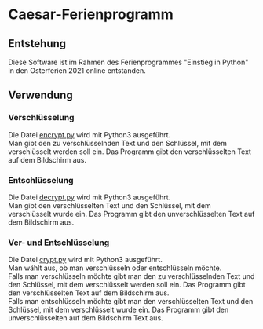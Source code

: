# Caesar-Ferienprogramm
## Entstehung
Diese Software ist im Rahmen des Ferienprogrammes "Einstieg in Python" in den Osterferien 2021 online entstanden.
## Verwendung
### Verschlüsselung
Die Datei [encrypt.py](encrypt.py) wird mit Python3 ausgeführt.\
Man gibt den zu verschlüsselnden Text und den Schlüssel, mit dem verschlüsselt werden soll ein. Das Programm gibt den verschlüsselten Text auf dem Bildschirm aus.
### Entschlüsselung
Die Datei [decrypt.py](decrypt.py) wird mit Python3 ausgeführt.\
Man gibt den verschlüsselten Text und den Schlüssel, mit dem verschlüsselt wurde ein. Das Programm gibt den unverschlüsselten Text auf dem Bildschirm aus.
### Ver- und Entschlüsselung
Die Datei [crypt.py](crypt.py) wird mit Python3 ausgeführt.\
Man wählt aus, ob man verschlüsseln oder entschlüsseln möchte.\
Falls man verschlüsseln möchte gibt man den zu verschlüsselnden Text und den Schlüssel, mit dem verschlüsselt werden soll ein. Das Programm gibt den verschlüsselten Text
auf dem Bildschirm aus.\
Falls man entschlüsseln möchte gibt man den verschlüsselten Text und den Schlüssel, mit dem verschlüsselt wurde ein. Das Programm gibt den unverschlüsselten auf dem Bildschirm Text aus.
